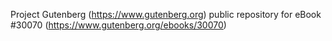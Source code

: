 Project Gutenberg (https://www.gutenberg.org) public repository for eBook #30070 (https://www.gutenberg.org/ebooks/30070)

